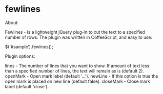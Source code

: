fewlines
========

About:

Fewlines - is a lightweight jQuery plug-in to cut the text to a specified number of rows. The plugin was written in CoffeeScript, and easy to use:

$('#sample').fewlines();

Plugin options:

lines - The number of lines that you want to show. If amount of text less than a specified number of lines, the text will remain as is (default 2).
openMark - Open mark label (default '...').
newLine - If this option is true the open mark is placed on new line (default false).
closeMark - Close mark label (default 'close').
